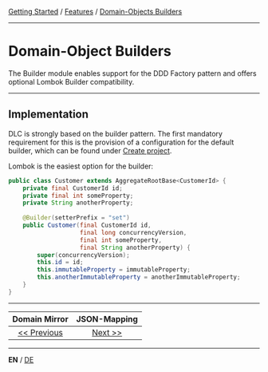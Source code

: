 [Getting Started](../index_en.md) / [Features](../guides/features_en.md) / [Domain-Objects Builders](domainobject_builders_en.md)

---

# Domain-Object Builders

The Builder module enables support for the DDD Factory pattern and offers optional
Lombok Builder compatibility.

---

## Implementation
DLC is strongly based on the builder pattern. The first mandatory requirement for this is the provision of a
configuration for the default builder, which can be found under
[Create project](../guides/configuration_en.md#DomainObjectBuilderProvider).


Lombok is the easiest option for the builder:
```Java
public class Customer extends AggregateRootBase<CustomerId> {
    private final CustomerId id;
    private final int someProperty;
    private String anotherProperty;
    
    @Builder(setterPrefix = "set")
    public Customer(final CustomerId id,
                    final long concurrencyVersion,
                    final int someProperty,
                    final String anotherProperty) {
        super(concurrencyVersion);
        this.id = id;
        this.immutableProperty = immutableProperty;
        this.anotherImmutableProperty = anotherImmutableProperty;
    }
}
```

---

|          **Domain Mirror**          |       **JSON-Mapping**          |
|:-----------------------------------:|:-------------------------------:|
| [<< Previous](domain_mirror_en.md)  |  [Next >>](json_mapping_en.md)  |

---

**EN** / [DE](../../german/features/domainobject_builders_de.md)